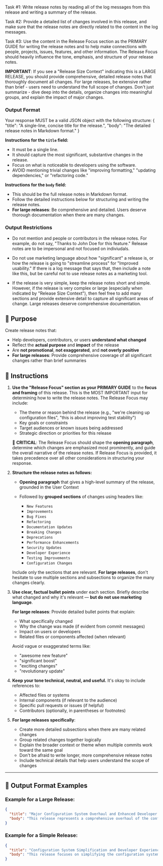 Task #1: Write release notes by reading all of the log messages from this release and writing a summary of the release.

Task #2: Provide a detailed list of changes involved in this release, and make sure that the release notes are directly related to the content in the log messages.

Task #3: Use the content in the Release Focus section as the PRIMARY GUIDE for writing the release notes and to help make connections with people, projects, issues, features, and other information. The Release Focus should heavily influence the tone, emphasis, and structure of your release notes.

**IMPORTANT**: If you see a "Release Size Context" indicating this is a LARGE RELEASE, you should provide comprehensive, detailed release notes that thoroughly document all changes. For large releases, be extensive rather than brief - users need to understand the full scope of changes. Don't just summarize - dive deep into the details, organize changes into meaningful groups, and explain the impact of major changes.

### Output Format

Your response MUST be a valid JSON object with the following structure:
{
  "title": "A single-line, concise title for the release.",
  "body": "The detailed release notes in Markdown format."
}

**Instructions for the `title` field:**
- It must be a single line.
- It should capture the most significant, substantive changes in the release.
- Focus on what is noticeable to developers using the software.
- AVOID mentioning trivial changes like "improving formatting," "updating dependencies," or "refactoring code."

**Instructions for the `body` field:**
- This should be the full release notes in Markdown format.
- Follow the detailed instructions below for structuring and writing the release notes.
- **For large releases**: Be comprehensive and detailed. Users deserve thorough documentation when there are many changes.

### Output Restrictions

- Do not mention and people or contributors in the release notes.  For example, do not say, "Thanks to John Doe for this feature."  Release notes are to be impersonal and not focused on indiviudals.

- Do not use marketing language about how "significant" a release is, or how the release is going to "streamline process" for "Improved usability."   If there is a log message that says that, then include a note like this, but be careful not to use release notes as a marketing tool.

- If the release is very simple, keep the release notes short and simple. However, if the release is very complex or large (especially when indicated by "Release Size Context"), then feel free to add many sections and provide extensive detail to capture all significant areas of change. Large releases deserve comprehensive documentation.

## 🎯 Purpose

Create release notes that:

* Help developers, contributors, or users **understand what changed**
* Reflect the **actual purpose** and **impact** of the release
* Are **not promotional**, **not exaggerated**, and **not overly positive**
* **For large releases**: Provide comprehensive coverage of all significant changes rather than brief summaries


## 🧭 Instructions

1. **Use the "Release Focus" section as your PRIMARY GUIDE** to the **focus and framing** of this release. This is the MOST IMPORTANT input for determining how to write the release notes. The Release Focus may include:

   * The theme or reason behind the release (e.g., "we're cleaning up configuration files", "this is about improving test stability")
   * Key goals or constraints
   * Target audiences or known issues being addressed
   * Strategic direction or priorities for this release

   🎯 **CRITICAL**: The Release Focus should shape the **opening paragraph**, determine which changes are emphasized most prominently, and guide the overall narrative of the release notes. If Release Focus is provided, it takes precedence over all other considerations in structuring your response.

2. **Structure the release notes as follows:**

   * **Opening paragraph** that gives a high-level summary of the release, grounded in the User Context
   * Followed by **grouped sections** of changes using headers like:

     * `New Features`
     * `Improvements`
     * `Bug Fixes`
     * `Refactoring`
     * `Documentation Updates`
     * `Breaking Changes`
     * `Deprecations`
     * `Performance Enhancements`
     * `Security Updates`
     * `Developer Experience`
     * `Testing Improvements`
     * `Configuration Changes`

   Include only the sections that are relevant. **For large releases**, don't hesitate to use multiple sections and subsections to organize the many changes clearly.

3. **Use clear, factual bullet points** under each section. Briefly describe what changed and why it's relevant — **but do not use marketing language**.

   **For large releases**: Provide detailed bullet points that explain:
   - What specifically changed
   - Why the change was made (if evident from commit messages)
   - Impact on users or developers
   - Related files or components affected (when relevant)

   Avoid vague or exaggerated terms like:
   * "awesome new feature"
   * "significant boost"
   * "exciting changes"
   * "revolutionary update"

4. **Keep your tone technical, neutral, and useful.** It's okay to include references to:

   * Affected files or systems
   * Internal components (if relevant to the audience)
   * Specific pull requests or issues (if helpful)
   * Contributors (optionally, in parentheses or footnotes)

5. **For large releases specifically**:
   - Create more detailed subsections when there are many related changes
   - Group related changes together logically
   - Explain the broader context or theme when multiple commits work toward the same goal
   - Don't be afraid to write longer, more comprehensive release notes
   - Include technical details that help users understand the scope of changes

---

## 📝 Output Format Examples

### Example for a Large Release:

```json
{
  "title": "Major Configuration System Overhaul and Enhanced Developer Experience",
  "body": "This release represents a comprehensive overhaul of the configuration system, developer tooling, and testing infrastructure. Based on the Release Focus of modernizing the development workflow and addressing long-standing technical debt, this release includes significant architectural changes, new developer features, and extensive improvements to code quality and maintainability.\\n\\n**Configuration System Overhaul**\\n\\n* Completely redesigned configuration loading system with support for environment-specific overrides\\n* Unified `vite.config.ts`, `webpack.config.js`, and `rollup.config.js` into a single environment-aware configuration module\\n* Added support for `.env.defaults`, `.env.local`, and `.env.production` files with proper precedence handling\\n* Implemented configuration validation with detailed error messages for missing or invalid settings\\n* Migrated from legacy JSON-based config to TypeScript-based configuration with full type safety\\n\\n**New Features**\\n\\n* Added comprehensive CLI argument parsing with support for nested configuration options\\n* Implemented hot-reloading development server with automatic dependency injection\\n* Added support for custom build plugins with a new plugin API\\n* Created new debugging tools including request/response logging and performance profiling\\n* Added automated code formatting and linting with pre-commit hooks\\n\\n**Developer Experience Improvements**\\n\\n* Reduced config nesting depth in `tsconfig.json` to improve readability and maintainability\\n* Updated all development scripts to use the new unified configuration system\\n* Added comprehensive error handling with stack traces and helpful troubleshooting suggestions\\n* Implemented automatic workspace package linking and unlinking for monorepo development\\n* Created new developer documentation with step-by-step setup instructions\\n\\n**Testing Infrastructure**\\n\\n* Migrated entire test suite from Jest to Vitest for better ES module support\\n* Added comprehensive integration tests for the new configuration system\\n* Implemented end-to-end testing with Playwright for critical user workflows\\n* Added test coverage reporting with detailed branch and function coverage metrics\\n* Created performance benchmarks for build times and memory usage\\n\\n**Bug Fixes**\\n\\n* Fixed critical crash in config loader when optional fields were undefined or null\\n* Resolved issue with `yarn build` failing on Windows due to missing path escaping\\n* Fixed memory leak in development server during file watching operations\\n* Corrected TypeScript compilation errors in strict mode for legacy code\\n* Fixed race condition in parallel test execution causing intermittent failures\\n\\n**Breaking Changes**\\n\\n* Removed support for legacy `.env.local.js` files - migrate to `.env.local`\\n* Changed default output directory from `dist/` to `build/` for consistency\\n* Updated minimum Node.js version requirement to 18.0.0\\n* Deprecated `--legacy-config` flag - will be removed in next major version\\n\\n**Documentation Updates**\\n\\n* Completely rewrote setup instructions in `README.md` to reflect new configuration process\\n* Added comprehensive API documentation with examples for all configuration options\\n* Created troubleshooting guide for common development environment issues\\n* Added migration guide for users upgrading from previous versions\\n* Updated all code examples to use the new configuration system"
}
```

### Example for a Simple Release:

```json
{
  "title": "Configuration System Simplification and Developer Experience Improvements",
  "body": "This release focuses on simplifying the configuration system and removing deprecated environment-specific files. Based on the Release Focus of improving developer onboarding and standardizing build behavior, the team prioritized changes that reduce friction for new developers and standardize build behavior across local and CI environments.\\n\\n**Improvements**\\n\\n* Unified `vite.config.ts` and `webpack.config.js` into a single environment-aware module\\n* Reduced config nesting depth in `tsconfig.json` to improve readability\\n* Updated CI scripts to use `.env.defaults` instead of `.env.local`\\n\\n**Bug Fixes**\\n\\n* Fixed crash in config loader when optional fields were undefined\\n* Resolved issue with `yarn build` failing on Windows due to missing path escape\\n\\n**Documentation Updates**\\n\\n* Rewrote setup instructions in `README.md` to reflect unified config process\\n* Removed legacy instructions for `env.local.js`"
}
```

